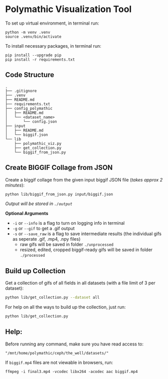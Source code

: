 # Polymathic Visualization Tool

To set up virtual environment, in terminal run:
```
python -m venv .venv
source .venv/bin/activate
```

To install necessary packages, in terminal run:
```
pip install --upgrade pip
pip install -r requirements.txt
```

## Code Structure

```
.
├── .gitignore
├── .venv
├── README.md
├── requirements.txt
├── config_polymathic
│   ├── README.md
│   └── <dataset_name>
│       └── config.json
├── input
│   ├── README.md
│   └── biggif.json
└── lib
    ├── polymathic_viz.py
    ├── get_collection.py
    └── biggif_from_json.py
```

## Create BIGGIF Collage from JSON

Create a biggif collage from the given input biggif JSON file (*takes approx 2 minutes*):
```bash
python lib/biggif_from_json.py input/biggif.json
```
*Output will be stored in `./output`*

**Optional Arguments**

* `-i` or `--info` is a flag to turn on logging info in terminal
* `-g` or `--gif` to get a .gif output
* `-s` or `--save_raw` is a flag to save intermediate results (the individual gifs as seperate .gif, .mp4, .npy files)
    * raw gifs will be saved in folder `./unprocessed`
    * resized, edited, cropped biggif-ready gifs will be saved in folder `./processed`


## Build up Collection

Get a collection of gifs of all fields in all datasets (with a file limit of 3 per dataset):
```bash
python lib/get_collection.py --dataset all
```

For help on all the ways to build up the collection, just run:
```bash
python lib/get_collection.py
```

## Help:

Before running any command, make sure you have read access to:
```
"/mnt/home/polymathic/ceph/the_well/datasets/"
```

If `biggif.mp4` files are not viewable in browsers, run:
```
ffmpeg -i final3.mp4 -vcodec libx264 -acodec aac biggif.mp4
```

